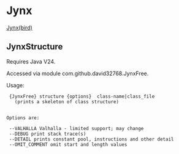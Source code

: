 # Jynx
[Jynx(bird)](https://en.wikipedia.org/wiki/Wryneck)

## JynxStructure

Requires Java V24.

Accessed via module com.github.david32768.JynxFree.

Usage:

```
 {JynxFree} structure {options}  class-name|class_file
   (prints a skeleton of class structure)


Options are:

 --VALHALLA Valhalla - limited support; may change
 --DEBUG print stack trace(s)
 --DETAIL prints constant pool, instructions and other detail
 --OMIT_COMMENT omit start and length values
```
